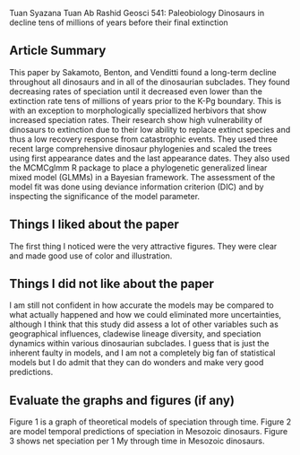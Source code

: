 Tuan Syazana Tuan Ab Rashid
Geosci 541: Paleobiology
Dinosaurs in decline tens of millions of years before
their final extinction
 
## Article Summary

This paper by Sakamoto, Benton, and Venditti found a long-term decline throughout all dinosaurs and in all of the dinosaurian subclades. They found decreasing rates of speciation until it decreased even lower than the extinction rate tens of millions of years prior to the K-Pg boundary. This is with an exception to morphologically speciallized herbivors that show increased speciation rates. Their research show high vulnerability of dinosaurs to extinction due to their low ability to replace extinct species and thus a low recovery response from catastrophic events. They used three recent large comprehensive dinosaur phylogenies and scaled the trees using first appearance dates and the last appearance dates. They also used the MCMCglmm R package to place a phylogenetic generalized linear mixed model (GLMMs) in a Bayesian framework. The assessment of the model fit was done using deviance information criterion (DIC) and by inspecting the significance of the model parameter. 

## Things I liked about the paper
      
The first thing I noticed were the very attractive figures. They were clear and made good use of color and illustration.  

## Things I did not like about the paper

I am still not confident in how accurate the models may be compared to what actually happened and how we could eliminated more uncertainties, although I think that this study did assess a lot of other variables such as geographical influences, cladewise lineage diversity, and speciation dynamics within various dinosaurian subclades. I guess that is just the inherent faulty in models, and I am not a completely big fan of statistical models but I do admit that they can do wonders and make very good predictions.

## Evaluate the graphs and figures (if any)

Figure 1 is a graph of theoretical models of speciation through time. Figure 2 are model temporal predictions of speciation in Mesozoic dinosaurs. Figure 3 shows net speciation per 1 My through time in Mesozoic dinosaurs.